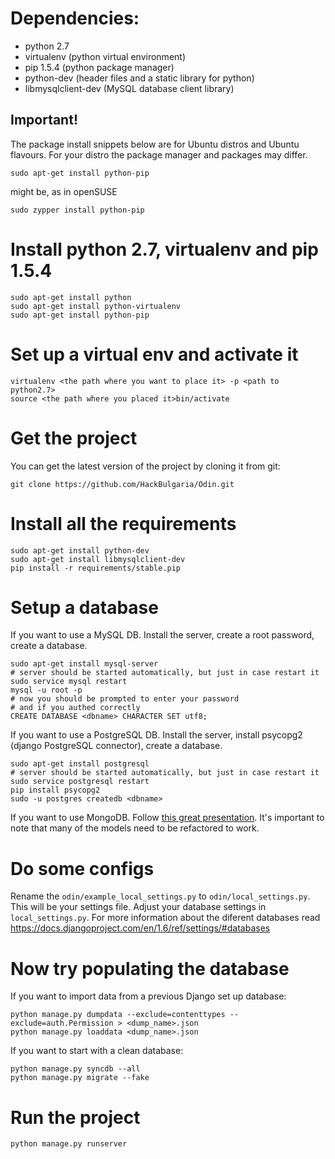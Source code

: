 # Dependencies:
* python 2.7
* virtualenv (python virtual environment)
* pip 1.5.4 (python package manager)
* python-dev (header files and a static library for python)
* libmysqlclient-dev (MySQL database client library)

## Important!
The package install snippets below are for Ubuntu distros and Ubuntu flavours.
For your distro the package manager and packages may differ.

```
sudo apt-get install python-pip
```
might be, as in openSUSE
```
sudo zypper install python-pip
```

# Install python 2.7, virtualenv and pip 1.5.4
```
sudo apt-get install python
sudo apt-get install python-virtualenv
sudo apt-get install python-pip
```

# Set up a virtual env and activate it
```
virtualenv <the path where you want to place it> -p <path to python2.7>
source <the path where you placed it>bin/activate
```

# Get the project
You can get the latest version of the project by cloning it from git:

```
git clone https://github.com/HackBulgaria/Odin.git
```

# Install all the requirements
```
sudo apt-get install python-dev
sudo apt-get install libmysqlclient-dev
pip install -r requirements/stable.pip
```

# Setup a database
If you want to use a MySQL DB. Install the server, create a root password, create a database.
```
sudo apt-get install mysql-server
# server should be started automatically, but just in case restart it
sudo service mysql restart
mysql -u root -p
# now you should be prompted to enter your password
# and if you authed correctly
CREATE DATABASE <dbname> CHARACTER SET utf8;
```

If you want to use a PostgreSQL DB. Install the server, install psycopg2 (django PostgreSQL connector), create a database.
```
sudo apt-get install postgresql
# server should be started automatically, but just in case restart it
sudo service postgresql restart
pip install psycopg2
sudo -u postgres createdb <dbname>
```

If you want to use MongoDB. Follow [this great presentation](http://staltz.github.io/djangoconfi-mongoengine/).
It's important to note that many of the models need to be refactored to work.


# Do some configs
Rename the `odin/example_local_settings.py` to `odin/local_settings.py`. This will be your settings file.
Adjust your database settings in `local_settings.py`.
For more information about the diferent databases read https://docs.djangoproject.com/en/1.6/ref/settings/#databases

# Now try populating the database
If you want to import data from a previous Django set up database:
```
python manage.py dumpdata --exclude=contenttypes --exclude=auth.Permission > <dump_name>.json
python manage.py loaddata <dump_name>.json
```

If you want to start with a clean database:
```
python manage.py syncdb --all
python manage.py migrate --fake
```


# Run the project
```
python manage.py runserver
```
